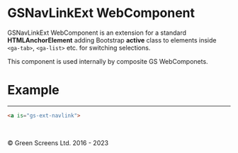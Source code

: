 # GSNavLinkExt WebComponent
 
GSNavLinkExt WebComponent is an extension for a standard **HTMLAnchorElement** adding Bootstrap **active** class to elements inside ```<ga-tab>```, ```<ga-list>``` etc. for switching selections.
 
This component is used internally by composite GS WebComponets.
 
# Example
---
 
```html
<a is="gs-ext-navlink">
```

<br>

&copy; Green Screens Ltd. 2016 - 2023
